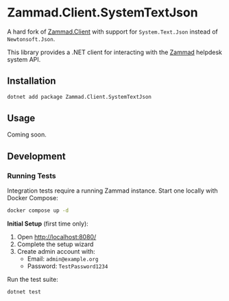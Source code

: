 # Zammad.Client.SystemTextJson

A hard fork of [Zammad.Client](https://github.com/S3bt3r/Zammad.Client) with support for `System.Text.Json` instead of `Newtonsoft.Json`.

This library provides a .NET client for interacting with the [Zammad](https://zammad.org/) helpdesk system API.

## Installation

```bash
dotnet add package Zammad.Client.SystemTextJson
```

## Usage

Coming soon.

## Development

### Running Tests

Integration tests require a running Zammad instance. Start one locally with Docker Compose:

```bash
docker compose up -d
```

**Initial Setup** (first time only):

1. Open [http://localhost:8080/](http://localhost:8080/)
2. Complete the setup wizard
3. Create admin account with:
    - Email: `admin@example.org`
    - Password: `TestPassword1234`

Run the test suite:

```bash
dotnet test
```
